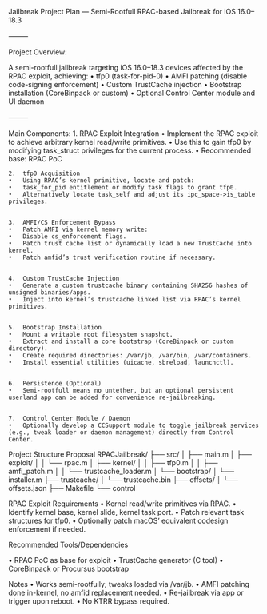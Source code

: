  Jailbreak Project Plan — Semi-Rootfull RPAC-based Jailbreak for iOS 16.0–18.3

⸻

Project Overview:

A semi-rootfull jailbreak targeting iOS 16.0–18.3 devices affected by the RPAC exploit, achieving:
	•	tfp0 (task-for-pid-0)
	•	AMFI patching (disable code-signing enforcement)
	•	Custom TrustCache injection
	•	Bootstrap installation (CoreBinpack or custom)
	•	Optional Control Center module and UI daemon

⸻

Main Components:
	1.	RPAC Exploit Integration
	•	Implement the RPAC exploit to achieve arbitrary kernel read/write primitives.
	•	Use this to gain tfp0 by modifying task_struct privileges for the current process.
	•	Recommended base: RPAC PoC

 
	2.	tfp0 Acquisition
	•	Using RPAC’s kernel primitive, locate and patch:
	•	task_for_pid entitlement or modify task flags to grant tfp0.
	•	Alternatively locate task_self and adjust its ipc_space->is_table privileges.

 
	3.	AMFI/CS Enforcement Bypass
	•	Patch AMFI via kernel memory write:
	•	Disable cs_enforcement flags.
	•	Patch trust cache list or dynamically load a new TrustCache into kernel.
	•	Patch amfid’s trust verification routine if necessary.

 
	4.	Custom TrustCache Injection
	•	Generate a custom trustcache binary containing SHA256 hashes of unsigned binaries/apps.
	•	Inject into kernel’s trustcache linked list via RPAC’s kernel primitives.

 
	5.	Bootstrap Installation
	•	Mount a writable root filesystem snapshot.
	•	Extract and install a core bootstrap (CoreBinpack or custom directory).
	•	Create required directories: /var/jb, /var/bin, /var/containers.
	•	Install essential utilities (uicache, sbreload, launchctl).

 
	6.	Persistence (Optional)
	•	Semi-rootfull means no untether, but an optional persistent userland app can be added for convenience re-jailbreaking.

 
	7.	Control Center Module / Daemon
	•	Optionally develop a CCSupport module to toggle jailbreak services (e.g., tweak loader or daemon management) directly from Control Center.

Project Structure Proposal
RPACJailbreak/
├── src/
│   ├── main.m
│   ├── exploit/
│   │   └── rpac.m
│   ├── kernel/
│   │   ├── tfp0.m
│   │   ├── amfi_patch.m
│   │   └── trustcache_loader.m
│   └── bootstrap/
│       └── installer.m
├── trustcache/
│   └── trustcache.bin
├── offsets/
│   └── offsets.json
├── Makefile
└── control


RPAC Exploit Requirements
	•	Kernel read/write primitives via RPAC.
	•	Identify kernel base, kernel slide, kernel task port.
	•	Patch relevant task structures for tfp0.
	•	Optionally patch macOS’ equivalent codesign enforcement if needed.


Recommended Tools/Dependencies

•	RPAC PoC as base for exploit
	•	TrustCache generator (C tool)
	•	CoreBinpack or Procursus bootstrap


 Notes
	•	Works semi-rootfully; tweaks loaded via /var/jb.
	•	AMFI patching done in-kernel, no amfid replacement needed.
	•	Re-jailbreak via app or trigger upon reboot.
	•	No KTRR bypass required.



 

 
